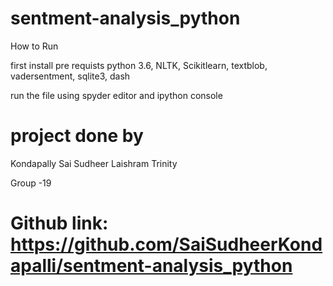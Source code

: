 # sentment-analysis_python

How to Run

first install pre requists 
python 3.6, NLTK, Scikitlearn, textblob, vadersentment, sqlite3, dash

run the file using spyder editor and ipython console 


# project done by 

Kondapally Sai Sudheer
Laishram Trinity 

Group -19


# Github link: https://github.com/SaiSudheerKondapalli/sentment-analysis_python
